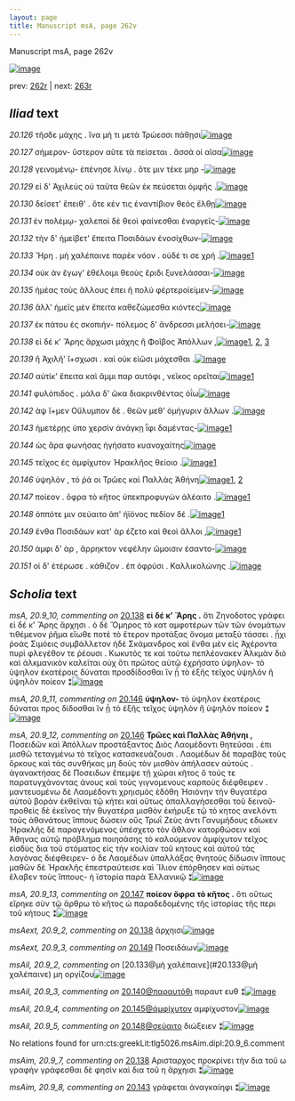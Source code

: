 ```yaml
---
layout: page
title: Manuscript msA, page 262v
---
```


Manuscript msA, page 262v

[![image](http://www.homermultitext.org/iipsrv?OBJ=IIP,1.0&FIF=/project/homer/pyramidal/deepzoom/hmt/vaimg/2017a/VA262VN_0764.tif&WID=100&CVT=JPEG)](http://www.homermultitext.org/ict2/?urn=urn:cite2:hmt:vaimg.2017a:VA262VN_0764)

prev:  [262r](../262r) | next:  [263r](../263r)

## *Iliad* text

*20.126* <a id="20.126"/> τῆσδε μάχης . ἵνα μή τι μετὰ Τρώεσσι πάθῃσι[![image](http://www.homermultitext.org/iipsrv?OBJ=IIP,1.0&FIF=/project/homer/pyramidal/deepzoom/hmt/vaimg/2017a/VA262VN_0764.tif&RGN=0.4860,0.2126,0.4202,0.02863&WID=1000&CVT=JPEG)](http://www.homermultitext.org/ict2/?urn=urn:cite2:hmt:vaimg.2017a:VA262VN_0764@0.4860,0.2126,0.4202,0.02863)

*20.127* <a id="20.127"/> σήμερον- ὕστερον αῦτε τὰ πείσεται . ἄσσά οἱ αῖσα[![image](http://www.homermultitext.org/iipsrv?OBJ=IIP,1.0&FIF=/project/homer/pyramidal/deepzoom/hmt/vaimg/2017a/VA262VN_0764.tif&RGN=0.4869,0.2351,0.4202,0.02351&WID=1000&CVT=JPEG)](http://www.homermultitext.org/ict2/?urn=urn:cite2:hmt:vaimg.2017a:VA262VN_0764@0.4869,0.2351,0.4202,0.02351)

*20.128* <a id="20.128"/> γεινομένῳ- ἐπένησε λίνῳ . ὅτε μιν τέκε μηρ -[![image](http://www.homermultitext.org/iipsrv?OBJ=IIP,1.0&FIF=/project/homer/pyramidal/deepzoom/hmt/vaimg/2017a/VA262VN_0764.tif&RGN=0.4836,0.2541,0.4202,0.02642&WID=1000&CVT=JPEG)](http://www.homermultitext.org/ict2/?urn=urn:cite2:hmt:vaimg.2017a:VA262VN_0764@0.4836,0.2541,0.4202,0.02642)

*20.129* <a id="20.129"/> εἰ δ' Ἀχιλεὺς οὐ ταῦτα θεῶν ἐκ πεύσεται ὀμφῆς .[![image](http://www.homermultitext.org/iipsrv?OBJ=IIP,1.0&FIF=/project/homer/pyramidal/deepzoom/hmt/vaimg/2017a/VA262VN_0764.tif&RGN=0.4917,0.2748,0.4202,0.02642&WID=1000&CVT=JPEG)](http://www.homermultitext.org/ict2/?urn=urn:cite2:hmt:vaimg.2017a:VA262VN_0764@0.4917,0.2748,0.4202,0.02642)

*20.130* <a id="20.130"/> δείσετ' ἔπειθ' . ὅτε κέν τις ἐναντίβιον θεὸς ἔλθῃ[![image](http://www.homermultitext.org/iipsrv?OBJ=IIP,1.0&FIF=/project/homer/pyramidal/deepzoom/hmt/vaimg/2017a/VA262VN_0764.tif&RGN=0.4869,0.2906,0.4287,0.02642&WID=1000&CVT=JPEG)](http://www.homermultitext.org/ict2/?urn=urn:cite2:hmt:vaimg.2017a:VA262VN_0764@0.4869,0.2906,0.4287,0.02642)

*20.131* <a id="20.131"/> ἐν πολέμῳ- χαλεποὶ δὲ θεοὶ φαίνεσθαι ἐναργεῖς-[![image](http://www.homermultitext.org/iipsrv?OBJ=IIP,1.0&FIF=/project/homer/pyramidal/deepzoom/hmt/vaimg/2017a/VA262VN_0764.tif&RGN=0.4869,0.3123,0.4287,0.02642&WID=1000&CVT=JPEG)](http://www.homermultitext.org/ict2/?urn=urn:cite2:hmt:vaimg.2017a:VA262VN_0764@0.4869,0.3123,0.4287,0.02642)

*20.132* <a id="20.132"/> τὴν δ' ἠμείβετ' ἔπειτα Ποσιδάων ἐνοσίχθων-[![image](http://www.homermultitext.org/iipsrv?OBJ=IIP,1.0&FIF=/project/homer/pyramidal/deepzoom/hmt/vaimg/2017a/VA262VN_0764.tif&RGN=0.4849,0.3299,0.4287,0.02462&WID=1000&CVT=JPEG)](http://www.homermultitext.org/ict2/?urn=urn:cite2:hmt:vaimg.2017a:VA262VN_0764@0.4849,0.3299,0.4287,0.02462)

*20.133* <a id="20.133"/> Ἥρη . μὴ χαλέπαινε παρὲκ νόον . οὐδέ τι σε χρή .[![image](http://www.homermultitext.org/iipsrv?OBJ=IIP,1.0&FIF=/project/homer/pyramidal/deepzoom/hmt/vaimg/2017a/VA262VN_0764.tif&RGN=0.4860,0.3495,0.4035,0.02393&WID=1000&CVT=JPEG)](http://www.homermultitext.org/ict2/?urn=urn:cite2:hmt:vaimg.2017a:VA262VN_0764@0.4860,0.3495,0.4035,0.02393)[1](#msAil_20.9_2)

*20.134* <a id="20.134"/> οὐκ ὰν ἔγωγ' ἐθέλοιμι θεοὺς ἔριδι ξυνελάσσαι-[![image](http://www.homermultitext.org/iipsrv?OBJ=IIP,1.0&FIF=/project/homer/pyramidal/deepzoom/hmt/vaimg/2017a/VA262VN_0764.tif&RGN=0.4888,0.3663,0.3959,0.02780&WID=1000&CVT=JPEG)](http://www.homermultitext.org/ict2/?urn=urn:cite2:hmt:vaimg.2017a:VA262VN_0764@0.4888,0.3663,0.3959,0.02780)

*20.135* <a id="20.135"/> ἡμέας τοὺς ἄλλους ἐπει ῆ πολὺ φέρτεροίεἰμεν-[![image](http://www.homermultitext.org/iipsrv?OBJ=IIP,1.0&FIF=/project/homer/pyramidal/deepzoom/hmt/vaimg/2017a/VA262VN_0764.tif&RGN=0.4902,0.3859,0.3959,0.02254&WID=1000&CVT=JPEG)](http://www.homermultitext.org/ict2/?urn=urn:cite2:hmt:vaimg.2017a:VA262VN_0764@0.4902,0.3859,0.3959,0.02254)

*20.136* <a id="20.136"/> ἂλλ' ἡμεῖς μὲν ἔπειτα καθεζώμεσθα κιόντες[![image](http://www.homermultitext.org/iipsrv?OBJ=IIP,1.0&FIF=/project/homer/pyramidal/deepzoom/hmt/vaimg/2017a/VA262VN_0764.tif&RGN=0.4853,0.4001,0.3941,0.02545&WID=1000&CVT=JPEG)](http://www.homermultitext.org/ict2/?urn=urn:cite2:hmt:vaimg.2017a:VA262VN_0764@0.4853,0.4001,0.3941,0.02545)

*20.137* <a id="20.137"/> ἐκ πάτου ἐς σκοπιήν- πόλεμος δ' ἄνδρεσσι μελήσει-[![image](http://www.homermultitext.org/iipsrv?OBJ=IIP,1.0&FIF=/project/homer/pyramidal/deepzoom/hmt/vaimg/2017a/VA262VN_0764.tif&RGN=0.4840,0.4189,0.4210,0.02545&WID=1000&CVT=JPEG)](http://www.homermultitext.org/ict2/?urn=urn:cite2:hmt:vaimg.2017a:VA262VN_0764@0.4840,0.4189,0.4210,0.02545)

*20.138* <a id="20.138"/> εἰ δέ κ' Ἄρης ἄρχωσι μάχης ἢ Φοῖβος Ἀπόλλων ,[![image](http://www.homermultitext.org/iipsrv?OBJ=IIP,1.0&FIF=/project/homer/pyramidal/deepzoom/hmt/vaimg/2017a/VA262VN_0764.tif&RGN=0.4867,0.4390,0.4210,0.02545&WID=1000&CVT=JPEG)](http://www.homermultitext.org/ict2/?urn=urn:cite2:hmt:vaimg.2017a:VA262VN_0764@0.4867,0.4390,0.4210,0.02545)[1](#msA_20.9_10), [2](#msAim_20.9_7), [3](#msAext_20.9_2)

*20.139* <a id="20.139"/> ἢ Ἀχιλῆ' ἴ+σχωσι . καὶ οὐκ εἰῶσι μάχεσθαι .[![image](http://www.homermultitext.org/iipsrv?OBJ=IIP,1.0&FIF=/project/homer/pyramidal/deepzoom/hmt/vaimg/2017a/VA262VN_0764.tif&RGN=0.4889,0.4578,0.3812,0.02545&WID=1000&CVT=JPEG)](http://www.homermultitext.org/ict2/?urn=urn:cite2:hmt:vaimg.2017a:VA262VN_0764@0.4889,0.4578,0.3812,0.02545)

*20.140* <a id="20.140"/> αὐτίκ' ἔπειτα καὶ ἄμμι παρ αυτόφι , νεῖκος ορεῖται[![image](http://www.homermultitext.org/iipsrv?OBJ=IIP,1.0&FIF=/project/homer/pyramidal/deepzoom/hmt/vaimg/2017a/VA262VN_0764.tif&RGN=0.4871,0.4772,0.4125,0.02545&WID=1000&CVT=JPEG)](http://www.homermultitext.org/ict2/?urn=urn:cite2:hmt:vaimg.2017a:VA262VN_0764@0.4871,0.4772,0.4125,0.02545)[1](#msAil_20.9_3)

*20.141* <a id="20.141"/> φυλόπιδος . μάλα δ' ῶκα διακρινθέντας ὀΐω[![image](http://www.homermultitext.org/iipsrv?OBJ=IIP,1.0&FIF=/project/homer/pyramidal/deepzoom/hmt/vaimg/2017a/VA262VN_0764.tif&RGN=0.4899,0.4946,0.3906,0.02545&WID=1000&CVT=JPEG)](http://www.homermultitext.org/ict2/?urn=urn:cite2:hmt:vaimg.2017a:VA262VN_0764@0.4899,0.4946,0.3906,0.02545)

*20.142* <a id="20.142"/> ὰψ ἴ+μεν Οὔλυμπον δὲ . θεῶν μεθ' ὁμήγυριν ἄλλων .[![image](http://www.homermultitext.org/iipsrv?OBJ=IIP,1.0&FIF=/project/homer/pyramidal/deepzoom/hmt/vaimg/2017a/VA262VN_0764.tif&RGN=0.4924,0.5130,0.4151,0.02545&WID=1000&CVT=JPEG)](http://www.homermultitext.org/ict2/?urn=urn:cite2:hmt:vaimg.2017a:VA262VN_0764@0.4924,0.5130,0.4151,0.02545)

*20.143* <a id="20.143"/> ἡμετέρῃς ὑπο χερσὶν ἀνάγκῃ ῗφι δαμέντας-[![image](http://www.homermultitext.org/iipsrv?OBJ=IIP,1.0&FIF=/project/homer/pyramidal/deepzoom/hmt/vaimg/2017a/VA262VN_0764.tif&RGN=0.4862,0.5331,0.4048,0.02407&WID=1000&CVT=JPEG)](http://www.homermultitext.org/ict2/?urn=urn:cite2:hmt:vaimg.2017a:VA262VN_0764@0.4862,0.5331,0.4048,0.02407)[1](#msAim_20.9_8)

*20.144* <a id="20.144"/> ὡς ἄρα φωνήσας ἡγήσατο κυανοχαίτης[![image](http://www.homermultitext.org/iipsrv?OBJ=IIP,1.0&FIF=/project/homer/pyramidal/deepzoom/hmt/vaimg/2017a/VA262VN_0764.tif&RGN=0.4897,0.5520,0.3696,0.02310&WID=1000&CVT=JPEG)](http://www.homermultitext.org/ict2/?urn=urn:cite2:hmt:vaimg.2017a:VA262VN_0764@0.4897,0.5520,0.3696,0.02310)

*20.145* <a id="20.145"/> τεῖχος ἐς ἀμφίχυτον Ἡρακλῆος θείοιο .[![image](http://www.homermultitext.org/iipsrv?OBJ=IIP,1.0&FIF=/project/homer/pyramidal/deepzoom/hmt/vaimg/2017a/VA262VN_0764.tif&RGN=0.4871,0.5705,0.3412,0.02310&WID=1000&CVT=JPEG)](http://www.homermultitext.org/ict2/?urn=urn:cite2:hmt:vaimg.2017a:VA262VN_0764@0.4871,0.5705,0.3412,0.02310)[1](#msAil_20.9_4)

*20.146* <a id="20.146"/> ὑψηλὸν , τό ῥά οι Τρῶες καὶ Παλλὰς Ἀθήνη[![image](http://www.homermultitext.org/iipsrv?OBJ=IIP,1.0&FIF=/project/homer/pyramidal/deepzoom/hmt/vaimg/2017a/VA262VN_0764.tif&RGN=0.4908,0.5878,0.3631,0.02337&WID=1000&CVT=JPEG)](http://www.homermultitext.org/ict2/?urn=urn:cite2:hmt:vaimg.2017a:VA262VN_0764@0.4908,0.5878,0.3631,0.02337)[1](#msA_20.9_11), [2](#msA_20.9_12)

*20.147* <a id="20.147"/> ποίεον . ὄφρα τὸ κῆτος ὑπεκπροφυγὼν ἀλέαιτο .[![image](http://www.homermultitext.org/iipsrv?OBJ=IIP,1.0&FIF=/project/homer/pyramidal/deepzoom/hmt/vaimg/2017a/VA262VN_0764.tif&RGN=0.4891,0.6089,0.3882,0.02254&WID=1000&CVT=JPEG)](http://www.homermultitext.org/ict2/?urn=urn:cite2:hmt:vaimg.2017a:VA262VN_0764@0.4891,0.6089,0.3882,0.02254)[1](#msA_20.9_13)

*20.148* <a id="20.148"/> ὁππότε μιν σεύαιτο ἀπ' ἠϊόνος πεδίον δέ .[![image](http://www.homermultitext.org/iipsrv?OBJ=IIP,1.0&FIF=/project/homer/pyramidal/deepzoom/hmt/vaimg/2017a/VA262VN_0764.tif&RGN=0.4901,0.6281,0.3679,0.02033&WID=1000&CVT=JPEG)](http://www.homermultitext.org/ict2/?urn=urn:cite2:hmt:vaimg.2017a:VA262VN_0764@0.4901,0.6281,0.3679,0.02033)[1](#msAil_20.9_5)

*20.149* <a id="20.149"/> ἔνθα Ποσιδάων κατ' ὰρ έζετο καὶ θεοὶ ἄλλοι ,[![image](http://www.homermultitext.org/iipsrv?OBJ=IIP,1.0&FIF=/project/homer/pyramidal/deepzoom/hmt/vaimg/2017a/VA262VN_0764.tif&RGN=0.4969,0.6433,0.3679,0.02310&WID=1000&CVT=JPEG)](http://www.homermultitext.org/ict2/?urn=urn:cite2:hmt:vaimg.2017a:VA262VN_0764@0.4969,0.6433,0.3679,0.02310)[1](#msAext_20.9_3)

*20.150* <a id="20.150"/> ἀμφι δ' ὰρ , ἄρρηκτον νεφέλην ὤμοισιν έσαντο-[![image](http://www.homermultitext.org/iipsrv?OBJ=IIP,1.0&FIF=/project/homer/pyramidal/deepzoom/hmt/vaimg/2017a/VA262VN_0764.tif&RGN=0.4958,0.6642,0.3760,0.02337&WID=1000&CVT=JPEG)](http://www.homermultitext.org/ict2/?urn=urn:cite2:hmt:vaimg.2017a:VA262VN_0764@0.4958,0.6642,0.3760,0.02337)

*20.151* <a id="20.151"/> οἱ δ' ἑτέρωσε . κάθιζον . ἐπ ὀφρύσι . Καλλικολώνης .[![image](http://www.homermultitext.org/iipsrv?OBJ=IIP,1.0&FIF=/project/homer/pyramidal/deepzoom/hmt/vaimg/2017a/VA262VN_0764.tif&RGN=0.4901,0.6806,0.4035,0.02711&WID=1000&CVT=JPEG)](http://www.homermultitext.org/ict2/?urn=urn:cite2:hmt:vaimg.2017a:VA262VN_0764@0.4901,0.6806,0.4035,0.02711)

## *Scholia* text

*msA, 20.9_10, commenting on* [20.138](#20.138)  <a id="msA_20.9_10"/> **εἰ δέ κ' Ἄρης .** ὅτι Ζηνοδοτος γράφει εἰ δέ κ' Ἄρης ἄρχησι . ὁ δὲ Ὅμηρος τὸ κατ αμφοτέρων τῶν τῶν ὀνομάτων τιθέμενον ῥῆμα εἴωθε ποτὲ τὸ ἕτερον προτάξας ὄνομα μεταξὺ τάσσει . ᾗχι ῥοἀς Σιμόεις συμβάλλετον ἡδὲ Σκάμανδρος καὶ ἔνθα μὲν εἰς Ἀχέροντα πυρὶ φλεγέθον τε ῥέουσι . Κωκυτός τε καὶ τούτω πεπλέονακεν Ἀλκμὰν διὸ καὶ ἀλκμανικὸν καλεῖται οὐχ ὅτι πρῶτος αὐτῷ ἐχρήσατο ὑψηλον- τὸ ὑψηλον ἑκατέροις δύναται προσδίδοσθαι ἵν ᾖ τὸ ἑξῆς τεῖχος ὑψηλὸν ἢ ὑψηλὸν ποίεον ⁑[![image](http://www.homermultitext.org/iipsrv?OBJ=IIP,1.0&FIF=/project/homer/pyramidal/deepzoom/hmt/vaimg/2017a/VA262VN_0764.tif&RGN=0.2277,0.4302,0.2104,0.1729&WID=1000&CVT=JPEG)](http://www.homermultitext.org/ict2/?urn=urn:cite2:hmt:vaimg.2017a:VA262VN_0764@0.2277,0.4302,0.2104,0.1729)

*msA, 20.9_11, commenting on* [20.146](#20.146)  <a id="msA_20.9_11"/> **ὑψηλον-** τὸ ὑψηλον ἑκατέροις δύναται προς δίδοσθαι ἵν ᾖ τὸ ἑξῆς τεῖχος ὑψηλὸν ἢ ὑψηλὸν ποίεον ⁑[![image](http://www.homermultitext.org/iipsrv?OBJ=IIP,1.0&FIF=/project/homer/pyramidal/deepzoom/hmt/vaimg/2017a/VA262VN_0764.tif&RGN=0.2319,0.5647,0.2023,0.03804&WID=1000&CVT=JPEG)](http://www.homermultitext.org/ict2/?urn=urn:cite2:hmt:vaimg.2017a:VA262VN_0764@0.2319,0.5647,0.2023,0.03804)

*msA, 20.9_12, commenting on* [20.146](#20.146)  <a id="msA_20.9_12"/> **Τρῶες καὶ Παλλὰς Ἀθήνηι ,** Ποσειδῶν καὶ Ἀπόλλων προστάξαντος Διὸς Λαομέδοντι θητεῦσαι . ἐπι μισθῶ τεταγμένω τὸ τεῖχος κατασκευάζουσι . Λαομέδων δὲ παραβὰς τοὺς ὅρκους καὶ τὰς συνθήκας μη δοὺς τὸν μισθὸν ἀπήλασεν αὐτοὺς . ἀγανακτήσας δὲ Ποσειδων ἔπεμψε τῇ χώραι κῆτος ὃ τούς τε παρατυγχάνοντας ἀνους καὶ τοὺς γιγνομενους καρποὺς διέφθειρεν . μαντευομένω δὲ Λαομέδοντι χρηισμὸς ἐδόθη Ἡσιόνην τὴν θυγατέρα αὐτοῦ βορὰν ἐκθεῖναι τῷ κήτει καὶ οὕτως ἀπαλλαγήσεσθαι τοῦ δεινοῦ- προθεὶς δὲ ἐκεῖνος τὴν θυγατέρα μισθὸν ἐκήρυξε τῷ τὸ κητος ανελόντι τοὺς ἀθανάτους ἵππους δώσειν οὓς Τρωῒ Ζεὺς ἀντι Γανυμήδους εδωκεν Ἡρακλῆς δὲ παραγενόμενος ὑπέσχετο τὸν ἄθλον κατορθώσειν καὶ Ἀθηνας αὐτῷ πρόβλημα ποιησάσης τὸ καλούμενον ἀμφίχυτον τεῖχος εἰσδὺς δια τοῦ στόματος εἰς τὴν κοιλίαν τοῦ κητους καὶ αὐτοῦ τὰς λαγόνας διέφθειρεν- ὁ δε Λαομέδων ὑπαλλάξας θνητοὺς δίδωσιν ἵππους μαθῶν δὲ Ἡρακλῆς ἐπεστραύτεισε καὶ Ἵλιον ἐπόρθησεν καὶ οὑτως ἔλαβεν τοὺς ἵππους- ἡ ϊστορία παρὰ Ἐλλανικῷ ⁑[![image](http://www.homermultitext.org/iipsrv?OBJ=IIP,1.0&FIF=/project/homer/pyramidal/deepzoom/hmt/vaimg/2017a/VA262VN_0764.tif&RGN=0.2244,0.5949,0.6612,0.1989&WID=1000&CVT=JPEG)](http://www.homermultitext.org/ict2/?urn=urn:cite2:hmt:vaimg.2017a:VA262VN_0764@0.2244,0.5949,0.6612,0.1989)

*msA, 20.9_13, commenting on* [20.147](#20.147)  <a id="msA_20.9_13"/> **ποίεον ὄφρα τὸ κῆτος .** ὅτι οὕτως εἴρηκε σὺν τῷ ἄρθρω τὸ κῆτος ὡ παραδεδομένης τῆς ἱστορίας τῆς περι τοῦ κήτους ⁑[![image](http://www.homermultitext.org/iipsrv?OBJ=IIP,1.0&FIF=/project/homer/pyramidal/deepzoom/hmt/vaimg/2017a/VA262VN_0764.tif&RGN=0.2248,0.7869,0.6481,0.02434&WID=1000&CVT=JPEG)](http://www.homermultitext.org/ict2/?urn=urn:cite2:hmt:vaimg.2017a:VA262VN_0764@0.2248,0.7869,0.6481,0.02434)

*msAext, 20.9_2, commenting on* [20.138](#20.138)  <a id="msAext_20.9_2"/> ἄρχηισι[![image](http://www.homermultitext.org/iipsrv?OBJ=IIP,1.0&FIF=/project/homer/pyramidal/deepzoom/hmt/vaimg/2017a/VA262VN_0764.tif&RGN=0.1349,0.4425,0.05895,0.02932&WID=1000&CVT=JPEG)](http://www.homermultitext.org/ict2/?urn=urn:cite2:hmt:vaimg.2017a:VA262VN_0764@0.1349,0.4425,0.05895,0.02932)

*msAext, 20.9_3, commenting on* [20.149](#20.149)  <a id="msAext_20.9_3"/> Ποσειδάων[![image](http://www.homermultitext.org/iipsrv?OBJ=IIP,1.0&FIF=/project/homer/pyramidal/deepzoom/hmt/vaimg/2017a/VA262VN_0764.tif&RGN=0.1514,0.6584,0.04919,0.01826&WID=1000&CVT=JPEG)](http://www.homermultitext.org/ict2/?urn=urn:cite2:hmt:vaimg.2017a:VA262VN_0764@0.1514,0.6584,0.04919,0.01826)

*msAil, 20.9_2, commenting on* [20.133@μὴ χαλέπαινε](#20.133@μὴ χαλέπαινε)  <a id="msAil_20.9_2"/> μη οργίζου[![image](http://www.homermultitext.org/iipsrv?OBJ=IIP,1.0&FIF=/project/homer/pyramidal/deepzoom/hmt/vaimg/2017a/VA262VN_0764.tif&RGN=0.5847,0.3470,0.05361,0.008575&WID=1000&CVT=JPEG)](http://www.homermultitext.org/ict2/?urn=urn:cite2:hmt:vaimg.2017a:VA262VN_0764@0.5847,0.3470,0.05361,0.008575)

*msAil, 20.9_3, commenting on* [20.140@παραυτόθι](#20.140@παραυτόθι)  <a id="msAil_20.9_3"/> παραυτ ευθ ⁑[![image](http://www.homermultitext.org/iipsrv?OBJ=IIP,1.0&FIF=/project/homer/pyramidal/deepzoom/hmt/vaimg/2017a/VA262VN_0764.tif&RGN=0.7225,0.4740,0.03814,0.01037&WID=1000&CVT=JPEG)](http://www.homermultitext.org/ict2/?urn=urn:cite2:hmt:vaimg.2017a:VA262VN_0764@0.7225,0.4740,0.03814,0.01037)

*msAil, 20.9_4, commenting on* [20.145@ἀμφίχυτον](#20.145@ἀμφίχυτον)  <a id="msAil_20.9_4"/> αμφίχυστον[![image](http://www.homermultitext.org/iipsrv?OBJ=IIP,1.0&FIF=/project/homer/pyramidal/deepzoom/hmt/vaimg/2017a/VA262VN_0764.tif&RGN=0.6229,0.5674,0.04956,0.01051&WID=1000&CVT=JPEG)](http://www.homermultitext.org/ict2/?urn=urn:cite2:hmt:vaimg.2017a:VA262VN_0764@0.6229,0.5674,0.04956,0.01051)

*msAil, 20.9_5, commenting on* [20.148@σεύαιτο](#20.148@σεύαιτο)  <a id="msAil_20.9_5"/> διώξειεν ⁑[![image](http://www.homermultitext.org/iipsrv?OBJ=IIP,1.0&FIF=/project/homer/pyramidal/deepzoom/hmt/vaimg/2017a/VA262VN_0764.tif&RGN=0.6238,0.6225,0.04919,0.009405&WID=1000&CVT=JPEG)](http://www.homermultitext.org/ict2/?urn=urn:cite2:hmt:vaimg.2017a:VA262VN_0764@0.6238,0.6225,0.04919,0.009405)

No relations found for urn:cts:greekLit:tlg5026.msAim.dipl:20.9_6.comment

*msAim, 20.9_7, commenting on* [20.138](#20.138)  <a id="msAim_20.9_7"/> Αρισταρχος προκρίνει τὴν δια τοῦ ω γραφὴν γράφεσθαι δὲ φησὶν καὶ δια τοῦ η ἄρχηισι ⁑[![image](http://www.homermultitext.org/iipsrv?OBJ=IIP,1.0&FIF=/project/homer/pyramidal/deepzoom/hmt/vaimg/2017a/VA262VN_0764.tif&RGN=0.4363,0.4386,0.05748,0.09004&WID=1000&CVT=JPEG)](http://www.homermultitext.org/ict2/?urn=urn:cite2:hmt:vaimg.2017a:VA262VN_0764@0.4363,0.4386,0.05748,0.09004)

*msAim, 20.9_8, commenting on* [20.143](#20.143)  <a id="msAim_20.9_8"/> γράφεται ἀναγκαίηφι ⁑[![image](http://www.homermultitext.org/iipsrv?OBJ=IIP,1.0&FIF=/project/homer/pyramidal/deepzoom/hmt/vaimg/2017a/VA262VN_0764.tif&RGN=0.4344,0.5321,0.05343,0.04523&WID=1000&CVT=JPEG)](http://www.homermultitext.org/ict2/?urn=urn:cite2:hmt:vaimg.2017a:VA262VN_0764@0.4344,0.5321,0.05343,0.04523)